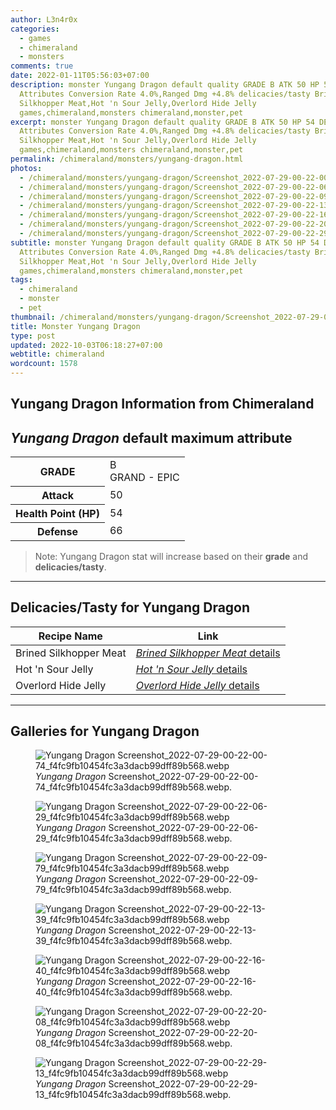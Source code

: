 ```yaml
---
author: L3n4r0x
categories:
  - games
  - chimeraland
  - monsters
comments: true
date: 2022-01-11T05:56:03+07:00
description: monster Yungang Dragon default quality GRADE B ATK 50 HP 54 DEF 66
  Attributes Conversion Rate 4.0%,Ranged Dmg +4.8% delicacies/tasty Brined
  Silkhopper Meat,Hot 'n Sour Jelly,Overlord Hide Jelly
  games,chimeraland,monsters chimeraland,monster,pet
excerpt: monster Yungang Dragon default quality GRADE B ATK 50 HP 54 DEF 66
  Attributes Conversion Rate 4.0%,Ranged Dmg +4.8% delicacies/tasty Brined
  Silkhopper Meat,Hot 'n Sour Jelly,Overlord Hide Jelly
  games,chimeraland,monsters chimeraland,monster,pet
permalink: /chimeraland/monsters/yungang-dragon.html
photos:
  - /chimeraland/monsters/yungang-dragon/Screenshot_2022-07-29-00-22-00-74_f4fc9fb10454fc3a3dacb99dff89b568.webp
  - /chimeraland/monsters/yungang-dragon/Screenshot_2022-07-29-00-22-06-29_f4fc9fb10454fc3a3dacb99dff89b568.webp
  - /chimeraland/monsters/yungang-dragon/Screenshot_2022-07-29-00-22-09-79_f4fc9fb10454fc3a3dacb99dff89b568.webp
  - /chimeraland/monsters/yungang-dragon/Screenshot_2022-07-29-00-22-13-39_f4fc9fb10454fc3a3dacb99dff89b568.webp
  - /chimeraland/monsters/yungang-dragon/Screenshot_2022-07-29-00-22-16-40_f4fc9fb10454fc3a3dacb99dff89b568.webp
  - /chimeraland/monsters/yungang-dragon/Screenshot_2022-07-29-00-22-20-08_f4fc9fb10454fc3a3dacb99dff89b568.webp
  - /chimeraland/monsters/yungang-dragon/Screenshot_2022-07-29-00-22-29-13_f4fc9fb10454fc3a3dacb99dff89b568.webp
subtitle: monster Yungang Dragon default quality GRADE B ATK 50 HP 54 DEF 66
  Attributes Conversion Rate 4.0%,Ranged Dmg +4.8% delicacies/tasty Brined
  Silkhopper Meat,Hot 'n Sour Jelly,Overlord Hide Jelly
  games,chimeraland,monsters chimeraland,monster,pet
tags:
  - chimeraland
  - monster
  - pet
thumbnail: /chimeraland/monsters/yungang-dragon/Screenshot_2022-07-29-00-22-00-74_f4fc9fb10454fc3a3dacb99dff89b568.webp
title: Monster Yungang Dragon
type: post
updated: 2022-10-03T06:18:27+07:00
webtitle: chimeraland
wordcount: 1578
---
```


<link
  rel="stylesheet"
  href="https://rawcdn.githack.com/dimaslanjaka/Web-Manajemen/870a349/css/bootstrap-5-3-0-alpha3-wrapper.css"
/>
<section id="bootstrap-wrapper">
  <div data-bs-theme="dark">
    <h2>Yungang Dragon Information from Chimeraland</h2>
    <h2 id="attribute"><i>Yungang Dragon</i> default maximum attribute</h2>
    <div class="row">
      <div class="col mb-2">
        <div class="card">
          <div class="card-body">
            <table>
              <tr>
                <th>GRADE</th>
                <td>B <br /><span class="text-purple">GRAND - EPIC</span></td>
              </tr>
              <tr>
                <th>Attack</th>
                <td>50</td>
              </tr>
              <tr>
                <th>Health Point (HP)</th>
                <td>54</td>
              </tr>
              <tr>
                <th>Defense</th>
                <td>66</td>
              </tr>
            </table>
          </div>
        </div>
      </div>
    </div>
    <blockquote class="bd-callout bd-callout-warning">
      Note: Yungang Dragon stat will increase based on their <b>grade</b> and
      <b>delicacies/tasty</b>.
    </blockquote>
    <hr />
    <h2 id="delicacies">Delicacies/Tasty for Yungang Dragon</h2>
    <div class="card">
      <div class="card-body">
        <div class="table-responsive">
          <table class="table table-striped">
            <thead>
              <tr>
                <th>Recipe Name</th>
                <th>Link</th>
              </tr>
            </thead>
            <tbody>
              <tr>
                <td>Brined Silkhopper Meat</td>
                <td>
                  <a
                    href="#"
                    class="text-primary"
                    title="Click here to view recipe Brined Silkhopper Meat details"
                    ><i>Brined Silkhopper Meat</i> details</a
                  >
                </td>
              </tr>
              <tr>
                <td>Hot &#x27;n Sour Jelly</td>
                <td>
                  <a
                    href="https://www.webmanajemen.com/chimeraland/recipes/hot-n-sour-jelly.html"
                    class="text-primary"
                    title="Click here to view recipe Hot &#x27;n Sour Jelly details"
                    ><i>Hot &#x27;n Sour Jelly</i> details</a
                  >
                </td>
              </tr>
              <tr>
                <td>Overlord Hide Jelly</td>
                <td>
                  <a
                    href="https://www.webmanajemen.com/chimeraland/recipes/overlord-hide-jelly.html"
                    class="text-primary"
                    title="Click here to view recipe Overlord Hide Jelly details"
                    ><i>Overlord Hide Jelly</i> details</a
                  >
                </td>
              </tr>
            </tbody>
          </table>
        </div>
      </div>
    </div>
    <hr />
    <div id="gallery">
      <h2>Galleries for Yungang Dragon</h2>
      <div class="row">
        <div class="col-lg-6 col-12">
          <figure>
            <img
              src="https://www.webmanajemen.com/chimeraland/monsters/yungang-dragon/Screenshot_2022-07-29-00-22-00-74_f4fc9fb10454fc3a3dacb99dff89b568.webp"
              alt="Yungang Dragon Screenshot_2022-07-29-00-22-00-74_f4fc9fb10454fc3a3dacb99dff89b568.webp"
            />
            <figcaption style="word-wrap: break-word">
              <i>Yungang Dragon</i>
              Screenshot_2022-07-29-00-22-00-74_f4fc9fb10454fc3a3dacb99dff89b568.webp.
            </figcaption>
          </figure>
        </div>
        <div class="col-lg-6 col-12">
          <figure>
            <img
              src="https://www.webmanajemen.com/chimeraland/monsters/yungang-dragon/Screenshot_2022-07-29-00-22-06-29_f4fc9fb10454fc3a3dacb99dff89b568.webp"
              alt="Yungang Dragon Screenshot_2022-07-29-00-22-06-29_f4fc9fb10454fc3a3dacb99dff89b568.webp"
            />
            <figcaption style="word-wrap: break-word">
              <i>Yungang Dragon</i>
              Screenshot_2022-07-29-00-22-06-29_f4fc9fb10454fc3a3dacb99dff89b568.webp.
            </figcaption>
          </figure>
        </div>
        <div class="col-lg-6 col-12">
          <figure>
            <img
              src="https://www.webmanajemen.com/chimeraland/monsters/yungang-dragon/Screenshot_2022-07-29-00-22-09-79_f4fc9fb10454fc3a3dacb99dff89b568.webp"
              alt="Yungang Dragon Screenshot_2022-07-29-00-22-09-79_f4fc9fb10454fc3a3dacb99dff89b568.webp"
            />
            <figcaption style="word-wrap: break-word">
              <i>Yungang Dragon</i>
              Screenshot_2022-07-29-00-22-09-79_f4fc9fb10454fc3a3dacb99dff89b568.webp.
            </figcaption>
          </figure>
        </div>
        <div class="col-lg-6 col-12">
          <figure>
            <img
              src="https://www.webmanajemen.com/chimeraland/monsters/yungang-dragon/Screenshot_2022-07-29-00-22-13-39_f4fc9fb10454fc3a3dacb99dff89b568.webp"
              alt="Yungang Dragon Screenshot_2022-07-29-00-22-13-39_f4fc9fb10454fc3a3dacb99dff89b568.webp"
            />
            <figcaption style="word-wrap: break-word">
              <i>Yungang Dragon</i>
              Screenshot_2022-07-29-00-22-13-39_f4fc9fb10454fc3a3dacb99dff89b568.webp.
            </figcaption>
          </figure>
        </div>
        <div class="col-lg-6 col-12">
          <figure>
            <img
              src="https://www.webmanajemen.com/chimeraland/monsters/yungang-dragon/Screenshot_2022-07-29-00-22-16-40_f4fc9fb10454fc3a3dacb99dff89b568.webp"
              alt="Yungang Dragon Screenshot_2022-07-29-00-22-16-40_f4fc9fb10454fc3a3dacb99dff89b568.webp"
            />
            <figcaption style="word-wrap: break-word">
              <i>Yungang Dragon</i>
              Screenshot_2022-07-29-00-22-16-40_f4fc9fb10454fc3a3dacb99dff89b568.webp.
            </figcaption>
          </figure>
        </div>
        <div class="col-lg-6 col-12">
          <figure>
            <img
              src="https://www.webmanajemen.com/chimeraland/monsters/yungang-dragon/Screenshot_2022-07-29-00-22-20-08_f4fc9fb10454fc3a3dacb99dff89b568.webp"
              alt="Yungang Dragon Screenshot_2022-07-29-00-22-20-08_f4fc9fb10454fc3a3dacb99dff89b568.webp"
            />
            <figcaption style="word-wrap: break-word">
              <i>Yungang Dragon</i>
              Screenshot_2022-07-29-00-22-20-08_f4fc9fb10454fc3a3dacb99dff89b568.webp.
            </figcaption>
          </figure>
        </div>
        <div class="col-lg-6 col-12">
          <figure>
            <img
              src="https://www.webmanajemen.com/chimeraland/monsters/yungang-dragon/Screenshot_2022-07-29-00-22-29-13_f4fc9fb10454fc3a3dacb99dff89b568.webp"
              alt="Yungang Dragon Screenshot_2022-07-29-00-22-29-13_f4fc9fb10454fc3a3dacb99dff89b568.webp"
            />
            <figcaption style="word-wrap: break-word">
              <i>Yungang Dragon</i>
              Screenshot_2022-07-29-00-22-29-13_f4fc9fb10454fc3a3dacb99dff89b568.webp.
            </figcaption>
          </figure>
        </div>
      </div>
    </div>
  </div>
</section>